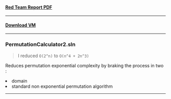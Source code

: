 

#### [Red Team Report PDF](https://ipfs.io/ipfs/QmNb1gWYByYsiH14X59eKwDBP5ML9m6B3vikrSXU4rLQfL)

<hr>

#### [Download VM](https://mega.nz/file/utoWCJ4C#VTaRl4ncj8C-OcFiECe8N04UzpxqrWQ4k_NbJh2Mm8Q)

<hr>

### PermutationCalculator2.sln 

> I reduced `O(2^n)` to `O(n^4 + 2n^3)`

Reduces permutation exponential complexity by braking the process in two :

<li> domain 
<li> standard non exponential permutation algorithm 

<hr>
